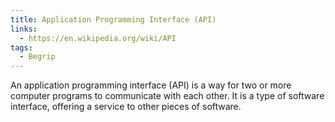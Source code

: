 ```yaml
---
title: Application Programming Interface (API)
links:
  - https://en.wikipedia.org/wiki/API
tags:
  - Begrip
---
```

An application programming interface (API) is a way for two or more computer programs to communicate with each other. It is a type of software interface, offering a service to other pieces of software.